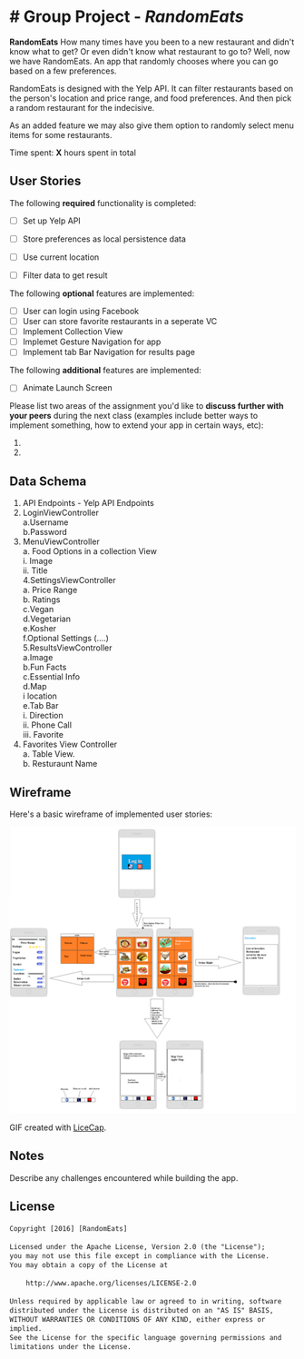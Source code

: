# # Group Project - *RandomEats*

**RandomEats** How many times have you been to a new restaurant and didn't know what to get? Or even didn't know what restaurant to go to? Well, now we have RandomEats. An app that randomly chooses where you can go based on a few preferences. 

RandomEats is designed with the Yelp API. It can filter restaurants based on the person's location and price range, and food preferences. And then pick a random restaurant for the indecisive. 

As an added feature we may also give them option to randomly select menu items for some restaurants.

Time spent: **X** hours spent in total

## User Stories

The following **required** functionality is completed:

- [ ] Set up Yelp API 
- [ ] Store preferences as local persistence data
- [ ] Use current location
- [ ] Filter data to get result


The following **optional** features are implemented:

- [ ] User can login using Facebook
- [ ] User can store favorite restaurants in a seperate VC
- [ ] Implement Collection View
- [ ] Implemet Gesture Navigation for app
- [ ] Implement tab Bar Navigation for results page

The following **additional** features are implemented:

- [ ] Animate Launch Screen

Please list two areas of the assignment you'd like to **discuss further with your peers** during the next class (examples include better ways to implement something, how to extend your app in certain ways, etc):

1. 
2.
## Data Schema 
1. API Endpoints - Yelp API Endpoints  
2. LoginViewController  
    a.Username  
    b.Password  
3. MenuViewController  
    a. Food Options in a collection View  
        i. Image  
        ii. Title  
4.SettingsViewController  
    a. Price Range  
    b. Ratings  
    c.Vegan  
    d.Vegetarian  
    e.Kosher  
    f.Optional Settings (....)  
5.ResultsViewController  
    a.Image  
    b.Fun Facts  
    c.Essential Info  
    d.Map  
       i location  
    e.Tab Bar  
       i. Direction  
       ii. Phone Call  
       iii. Favorite  
6. Favorites View Controller  
   a. Table View.  
   b. Resturaunt Name   
  
## Wireframe 

Here's a basic wireframe of implemented user stories:

<img src='https://github.com/RandomEats/RandomEats/blob/master/i%20phone.PNG' title='WireFrame' width='' alt='Wireframe' />

GIF created with [LiceCap](http://www.cockos.com/licecap/).

## Notes

Describe any challenges encountered while building the app.

## License

    Copyright [2016] [RandomEats]

    Licensed under the Apache License, Version 2.0 (the "License");
    you may not use this file except in compliance with the License.
    You may obtain a copy of the License at

        http://www.apache.org/licenses/LICENSE-2.0

    Unless required by applicable law or agreed to in writing, software
    distributed under the License is distributed on an "AS IS" BASIS,
    WITHOUT WARRANTIES OR CONDITIONS OF ANY KIND, either express or implied.
    See the License for the specific language governing permissions and
    limitations under the License.
